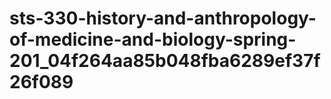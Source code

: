 # sts-330-history-and-anthropology-of-medicine-and-biology-spring-201_04f264aa85b048fba6289ef37f26f089